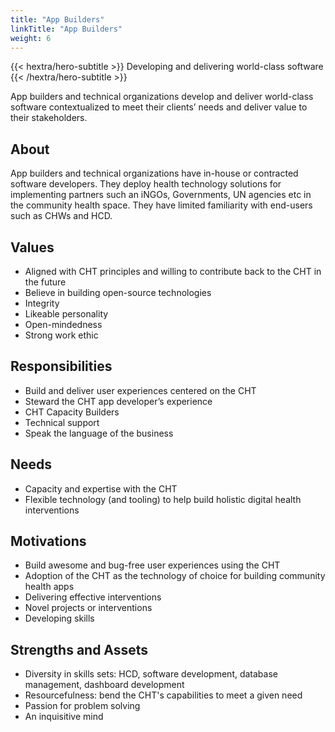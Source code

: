 ```yaml
---
title: "App Builders"
linkTitle: "App Builders"
weight: 6
---
```


{{< hextra/hero-subtitle >}}
  Developing and delivering world-class software
{{< /hextra/hero-subtitle >}}

App builders and technical organizations develop and deliver world-class software contextualized to meet their clients’ needs and deliver value to their stakeholders. 

## About

App builders and technical organizations have in-house or contracted software developers. They deploy health technology solutions for implementing partners such an iNGOs, Governments, UN agencies etc in the community health space. They have limited familiarity with end-users such as CHWs and HCD.

## Values

- Aligned with CHT principles and willing to contribute back to the CHT in the future
- Believe in building open-source technologies
- Integrity
- Likeable personality
- Open-mindedness
- Strong work ethic


## Responsibilities

- Build and deliver user experiences centered on the CHT
- Steward the CHT app developer’s experience
- CHT Capacity Builders
- Technical support
- Speak the language of the business

## Needs

- Capacity and expertise with the CHT
- Flexible technology (and tooling) to help build holistic digital health interventions

## Motivations

- Build awesome and bug-free user experiences using the CHT
- Adoption of the CHT as the technology of choice for building community health apps
- Delivering effective interventions
- Novel projects or interventions
- Developing skills

## Strengths and Assets

- Diversity in skills sets: HCD, software development, database management, dashboard development
- Resourcefulness: bend the CHT's capabilities to meet a given need
- Passion for problem solving
- An inquisitive mind
